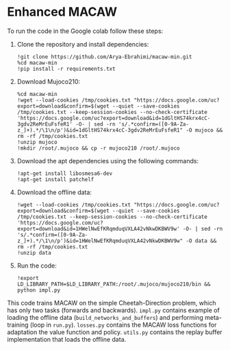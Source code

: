 # Enhanced MACAW
To run the code in the Google colab follow these steps:

 

 1. Clone the repository and install dependencies:

	    !git clone https://github.com/Arya-Ebrahimi/macaw-min.git
	    %cd macaw-min
	    !pip install -r requirements.txt
   
2. Download Mujoco210:

	   %cd macaw-min
	   !wget --load-cookies /tmp/cookies.txt "https://docs.google.com/uc?export=download&confirm=$(wget --quiet --save-cookies /tmp/cookies.txt --keep-session-cookies --no-check-certificate 'https://docs.google.com/uc?export=download&id=1dGltHS74krx4cC-3gdv2ReMrEuFsfeR1' -O- | sed -rn 's/.*confirm=([0-9A-Za-z_]+).*/\1\n/p')&id=1dGltHS74krx4cC-3gdv2ReMrEuFsfeR1" -O mujoco && rm -rf /tmp/cookies.txt
	   !unzip mujoco
	   !mkdir /root/.mujoco && cp -r mujoco210 /root/.mujoco
   
  3. Download the apt dependencies using the following commands:
   

		 !apt-get install libosmesa6-dev
		 !apt-get install patchelf

  4. Download the offline data:
	  

		 !wget --load-cookies /tmp/cookies.txt "https://docs.google.com/uc?export=download&confirm=$(wget --quiet --save-cookies /tmp/cookies.txt --keep-session-cookies --no-check-certificate 'https://docs.google.com/uc?export=download&id=1HWelNwEfKRqmduqVXLA42vNkwDKBWV9w' -O- | sed -rn 's/.*confirm=([0-9A-Za-z_]+).*/\1\n/p')&id=1HWelNwEfKRqmduqVXLA42vNkwDKBWV9w" -O data && rm -rf /tmp/cookies.txt
		 !unzip data
3. Run the code:

	   !export LD_LIBRARY_PATH=$LD_LIBRARY_PATH:/root/.mujoco/mujoco210/bin && python impl.py


This code trains MACAW on the simple Cheetah-Direction problem, which has only two tasks (forwards and backwards). `impl.py` contains example of loading the offline data (`build_networks_and_buffers`) and performing meta-training (loop in `run.py`). `losses.py` contains the MACAW loss functions for adaptation the value function and policy. `utils.py` contains the replay buffer implementation that loads the offline data.
